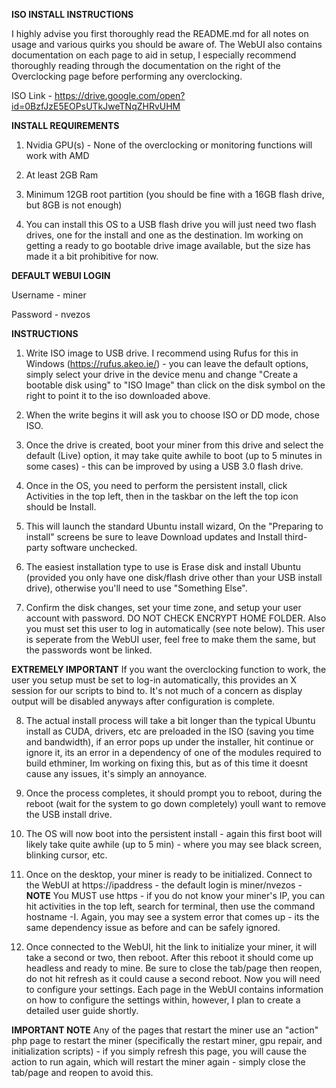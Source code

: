 **ISO INSTALL INSTRUCTIONS**

I highly advise you first thoroughly read the README.md for all notes on usage and various quirks you should be aware of. The WebUI also contains documentation on each page to aid in setup, I especially recommend thoroughly reading through the documentation on the right of the Overclocking page before performing any overclocking.

ISO Link - https://drive.google.com/open?id=0BzfJzE5EOPsUTkJweTNqZHRvUHM

**INSTALL REQUIREMENTS**

1. Nvidia GPU(s) - None of the overclocking or monitoring functions will work with AMD

2. At least 2GB Ram

3. Minimum 12GB root partition (you should be fine with a 16GB flash drive, but 8GB is not enough)

4. You can install this OS to a USB flash drive you will just need two flash drives, one for the install and one as the destination. Im working on getting a ready to go bootable drive image available, but the size has made it a bit prohibitive for now.

**DEFAULT WEBUI LOGIN**

Username - miner

Password - nvezos

**INSTRUCTIONS**

1. Write ISO image to USB drive. I recommend using Rufus for this in Windows (https://rufus.akeo.ie/) - you can leave the default options, simply select your drive in the device menu and change "Create a bootable disk using" to "ISO Image" than click on the disk symbol on the right to point it to the iso downloaded above.

2. When the write begins it will ask you to choose ISO or DD mode, chose ISO.

3. Once the drive is created, boot your miner from this drive and select the default (Live) option, it may take quite awhile to boot (up to 5 minutes in some cases) - this can be improved by using a USB 3.0 flash drive.

4. Once in the OS, you need to perform the persistent install, click Activities in the top left, then in the taskbar on the left the top icon should be Install.

5. This will launch the standard Ubuntu install wizard, On the "Preparing to install" screens be sure to leave Download updates and Install third-party software unchecked.

6. The easiest installation type to use is Erase disk and install Ubuntu (provided you only have one disk/flash drive other than your USB install drive), otherwise you'll need to use "Something Else".

7. Confirm the disk changes, set your time zone, and setup your user account with password. DO NOT CHECK ENCRYPT HOME FOLDER. Also you must set this user to log in automatically (see note below). This user is seperate from the WebUI user, feel free to make them the same, but the passwords wont be linked.

**EXTREMELY IMPORTANT** If you want the overclocking function to work, the user you setup must be set to log-in automatically, this provides an X session for our scripts to bind to. It's not much of a concern as display output will be disabled anyways after configuration is complete.

8. The actual install process will take a bit longer than the typical Ubuntu install as CUDA, drivers, etc are preloaded in the ISO (saving you time and bandwidth), if an error pops up under the installer, hit continue or ignore it, its an error in a dependency of one of the modules required to build ethminer, Im working on fixing this, but as of this time it doesnt cause any issues, it's simply an annoyance.

9. Once the process completes, it should prompt you to reboot, during the reboot (wait for the system to go down completely) youll want to remove the USB install drive.

10. The OS will now boot into the persistent install - again this first boot will likely take quite awhile (up to 5 min) - where you may see black screen, blinking cursor, etc. 

11. Once on the desktop, your miner is ready to be initialized. Connect to the WebUI at https://ipaddress - the default login is miner/nvezos - **NOTE** You MUST use https - if you do not know your miner's IP, you can hit activities in the top left, search for terminal, then use the command hostname -I. Again, you may see a system error that comes up - its the same dependency issue as before and can be safely ignored.

12. Once connected to the WebUI, hit the link to initialize your miner, it will take a second or two, then reboot. After this reboot it should come up headless and ready to mine. Be sure to close the tab/page then reopen, do not hit refresh as it could cause a second reboot. Now you will need to configure your settings. Each page in the WebUI contains information on how to configure the settings within, however, I plan to create a detailed user guide shortly.

**IMPORTANT NOTE** Any of the pages that restart the miner use an "action" php page to restart the miner (specifically the restart miner, gpu repair, and initialization scripts) - if you simply refresh this page, you will cause the action to run again, which will restart the miner again - simply close the tab/page and reopen to avoid this.
